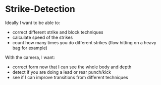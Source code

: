 # Strike-Detection
Ideally I want to be able to:
- correct different strike and block techniques
- calculate speed of the strikes
- count how many times you do different strikes (flow hitting on a heavy bag for example)

With the camera, I want: 
- correct form now that I can see the whole body and depth
- detect if you are doing a lead or rear punch/kick
- see if I can improve transitions from different techniques
